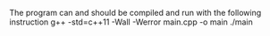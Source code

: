 The program can and should be compiled and run with the following instruction
g++ -std=c++11 -Wall -Werror main.cpp -o main
./main <caseNo>
